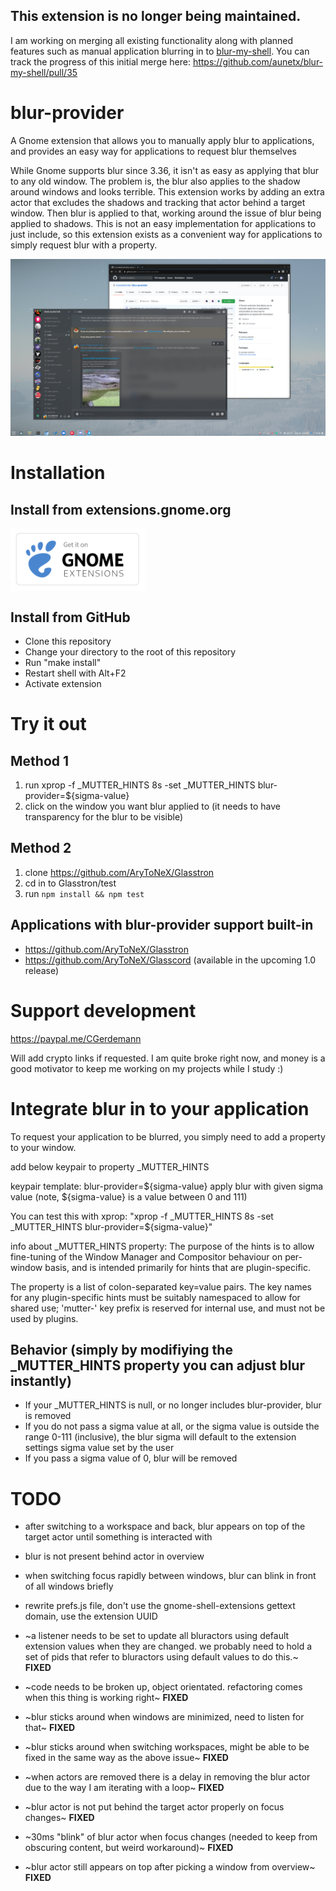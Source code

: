 ## This extension is no longer being maintained. 
I am working on merging all existing functionality along with planned features such as manual application blurring in to [blur-my-shell](https://github.com/aunetx/blur-my-shell). You can track the progress of this initial merge here: https://github.com/aunetx/blur-my-shell/pull/35


# blur-provider
A Gnome extension that allows you to manually apply blur to applications, and provides an easy way for applications to request blur themselves

While Gnome supports blur since 3.36, it isn't as easy as applying that blur to any old window. The problem is, the blur also applies to the shadow around windows and looks terrible. This extension works by adding an extra actor that excludes the shadows and tracking that actor behind a target window. Then blur is applied to that, working around the issue of blur being applied to shadows. This is not an easy implementation for applications to just include, so this extension exists as a convenient way for applications to simply request blur with a property.

![screenshot of blur-provider](https://raw.githubusercontent.com/CorvetteCole/blur-provider/master/2020-09-19_16-22.png)

# Installation
## Install from extensions.gnome.org 
[<img src="https://raw.githubusercontent.com/andyholmes/gnome-shell-extensions-badge/master/get-it-on-ego.svg?sanitize=true" alt="Get it on GNOME Extensions" height="100" align="middle">][ego]
## Install from GitHub
- Clone this repository
- Change your directory to the root of this repository
- Run "make install"
- Restart shell with Alt+F2
- Activate extension

# Try it out
## Method 1
1. run xprop -f _MUTTER_HINTS 8s -set _MUTTER_HINTS blur-provider=${sigma-value}
2. click on the window you want blur applied to (it needs to have transparency for the blur to be visible)
## Method 2
1. clone https://github.com/AryToNeX/Glasstron
2. cd in to Glasstron/test
3. run ```npm install && npm test``` 

## Applications with blur-provider support built-in
- https://github.com/AryToNeX/Glasstron
- https://github.com/AryToNeX/Glasscord (available in the upcoming 1.0 release)

# Support development
https://paypal.me/CGerdemann

Will add crypto links if requested. I am quite broke right now, and money is a good motivator to keep me working on my projects while I study :)

# Integrate blur in to your application
To request your application to be blurred, you simply need to add a property to your window.

add below keypair to property _MUTTER_HINTS

keypair template: blur-provider=${sigma-value} apply blur with given sigma value
(note, ${sigma-value} is a value between 0 and 111)

You can test this with xprop: "xprop -f _MUTTER_HINTS 8s -set _MUTTER_HINTS blur-provider=${sigma-value}"

info about _MUTTER_HINTS property:
The purpose of the hints is to allow fine-tuning of the Window Manager and
Compositor behaviour on per-window basis, and is intended primarily for
hints that are plugin-specific.

The property is a list of colon-separated key=value pairs. The key names for
any plugin-specific hints must be suitably namespaced to allow for shared
use; 'mutter-' key prefix is reserved for internal use, and must not be used
by plugins.

## Behavior (simply by modifiying the \_MUTTER_HINTS property you can adjust blur instantly)
- If your \_MUTTER_HINTS is null, or no longer includes blur-provider, blur is removed
- If you do not pass a sigma value at all, or the sigma value is outside the range 0-111 (inclusive), the blur sigma will default to the extension settings sigma value set by the user
- If you pass a sigma value of 0, blur will be removed

# TODO
- after switching to a workspace and back, blur appears on top of the target actor until something is interacted with
- blur is not present behind actor in overview
- when switching focus rapidly between windows, blur can blink in front of all windows briefly
- rewrite prefs.js file, don't use the gnome-shell-extensions gettext domain, use the extension UUID

- ~a listener needs to be set to update all bluractors using default extension values when they are changed. we probably need to hold a set of pids that refer to bluractors using default values to do this.~ **FIXED**
- ~code needs to be broken up, object orientated. refactoring comes when this thing is working right~ **FIXED**
- ~blur sticks around when windows are minimized, need to listen for that~ **FIXED**
- ~blur sticks around when switching workspaces, might be able to be fixed in the same way as the above issue~ **FIXED**
- ~when actors are removed there is a delay in removing the blur actor due to the way I am iterating with a loop~ **FIXED**
- ~blur actor is not put behind the target actor properly on focus changes~ **FIXED**
- ~30ms "blink" of blur actor when focus changes (needed to keep from obscuring content, but weird workaround)~ **FIXED**
- ~blur actor still appears on top after picking a window from overview~ **FIXED**

[ego]: https://extensions.gnome.org/extension/3607/blur-provider/

